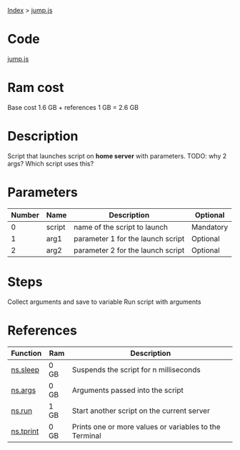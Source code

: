 [Index](./index.md) > [jump.js](./jump.md)

# Code
[jump.js](/scripts/jump.js)

# Ram cost
Base cost 1.6 GB + references 1 GB = 2.6 GB

# Description
Script that launches script on **home server** with parameters.
TODO: why 2 args? Which script uses this?

# Parameters
|  Number | Name | Description | Optional |
|  --- | --- | --- | --- |
| 0 | script | name of the script to launch | Mandatory |
| 1 | arg1 | parameter 1 for the launch script | Optional |
| 2 | arg2 | parameter 2 for the launch script | Optional |

# Steps
Collect arguments and save to variable
Run script with arguments

# References
| Function | Ram | Description |
|  --- | --- | --- |
| [ns.sleep](https://github.com/bitburner-official/bitburner-src/blob/dev/markdown/bitburner.ns.sleep.md) | 0 GB | Suspends the script for n milliseconds |
| [ns.args](https://github.com/bitburner-official/bitburner-src/blob/dev/markdown/bitburner.ns.args.md) | 0 GB | Arguments passed into the script | 
| [ns.run](https://github.com/bitburner-official/bitburner-src/blob/dev/markdown/bitburner.ns.run.md) | 1 GB | Start another script on the current server |  
| [ns.tprint](https://github.com/bitburner-official/bitburner-src/blob/dev/markdown/bitburner.ns.tprint.md) | 0 GB | Prints one or more values or variables to the Terminal | 
